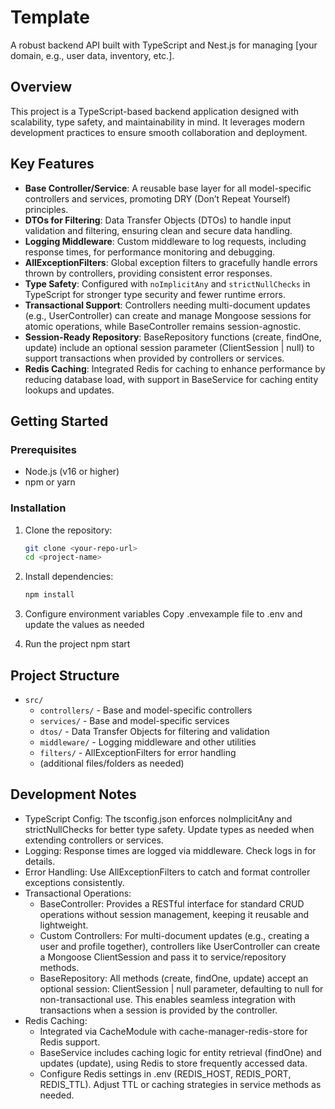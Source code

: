 # Template

A robust backend API built with TypeScript and Nest.js for managing [your domain, e.g., user data, inventory, etc.].

## Overview

This project is a TypeScript-based backend application designed with scalability, type safety, and maintainability in mind. It leverages modern development practices to ensure smooth collaboration and deployment.

## Key Features

- **Base Controller/Service**: A reusable base layer for all model-specific controllers and services, promoting DRY (Don’t Repeat Yourself) principles.
- **DTOs for Filtering**: Data Transfer Objects (DTOs) to handle input validation and filtering, ensuring clean and secure data handling.
- **Logging Middleware**: Custom middleware to log requests, including response times, for performance monitoring and debugging.
- **AllExceptionFilters**: Global exception filters to gracefully handle errors thrown by controllers, providing consistent error responses.
- **Type Safety**: Configured with `noImplicitAny` and `strictNullChecks` in TypeScript for stronger type security and fewer runtime errors.
- **Transactional Support**: Controllers needing multi-document updates (e.g., UserController) can create and manage Mongoose sessions for atomic operations, while BaseController remains session-agnostic.
- **Session-Ready Repository**: BaseRepository functions (create, findOne, update) include an optional session parameter (ClientSession | null) to support transactions when provided by controllers or services.
- **Redis Caching**: Integrated Redis for caching to enhance performance by reducing database load, with support in BaseService for caching entity lookups and updates.

## Getting Started

### Prerequisites

- Node.js (v16 or higher)
- npm or yarn

### Installation

1. Clone the repository:
   ```bash
   git clone <your-repo-url>
   cd <project-name>
2. Install dependencies: 
   ```bash
   npm install
3. Configure environment variables
   Copy .envexample file to .env and update the values as needed

4. Run the project
   npm start

## Project Structure
- `src/`
  - `controllers/` - Base and model-specific controllers
  - `services/` - Base and model-specific services
  - `dtos/` - Data Transfer Objects for filtering and validation
  - `middleware/` - Logging middleware and other utilities
  - `filters/` - AllExceptionFilters for error handling
  - (additional files/folders as needed)

## Development Notes
- TypeScript Config: The tsconfig.json enforces noImplicitAny and strictNullChecks for better type safety. Update types as needed when extending controllers or services.
- Logging: Response times are logged via middleware. Check logs in <log-location> for details.
- Error Handling: Use AllExceptionFilters to catch and format controller exceptions consistently.
- Transactional Operations:
   - BaseController: Provides a RESTful interface for standard CRUD operations without session management, keeping it reusable and lightweight.
   - Custom Controllers: For multi-document updates (e.g., creating a user and profile together), controllers like UserController can create a Mongoose ClientSession and pass it to service/repository methods. 
   - BaseRepository: All methods (create, findOne, update) accept an optional session: ClientSession | null parameter, defaulting to null for non-transactional use. This enables seamless integration with transactions when a session is provided by the controller.
- Redis Caching:
   - Integrated via CacheModule with cache-manager-redis-store for Redis support.
   - BaseService includes caching logic for entity retrieval (findOne) and updates (update), using Redis to store frequently accessed data.
   - Configure Redis settings in .env (REDIS_HOST, REDIS_PORT, REDIS_TTL). Adjust TTL or caching strategies in service methods as needed.
